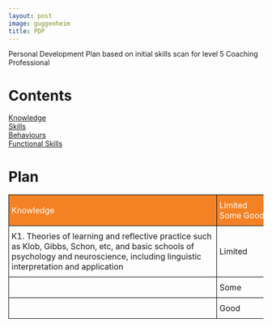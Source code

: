 ```yaml
---
layout: post
image: guggenheim
title: PDP
---
```


Personal Development Plan based on initial skills scan for level 5 Coaching Professional

# Contents

[Knowledge](#knowledge)
<br/>
[Skills](#skills)
<br/>
[Behaviours](#behaviours)
<br/>
[Functional Skills](#functional-skills)
<br/>

# Plan

<style type="text/css">
table {
  border-collapse:collapse;border-spacing:0;
}

td {
  border-color:black;
  border-style:solid;
  border-width:1px;
  overflow:hidden;
  padding:10px 5px;
  word-break:normal;
}

th {
  border-color:black;
  border-style:solid;
  border-width:1px;
  font-weight:normal;
  overflow:hidden;
  padding:10px 5px;
  word-break:normal;
  background: hsl(27,90%,55%);
  color: white;
}

th
{
  min-width: 100px;
}

th:nth-child(1), th:nth-child(3) 
{
  min-width: 400px;
}
</style>

| <span id='knowledge'>Knowledge</span>  | Limited Some Good  | Comments  | Date  | Date | Date |
|:---|:---|:---|:---|:---|:---|
| K1. Theories of learning and reflective practice such as Klob, Gibbs, Schon, etc, and basic schools of psychology and neuroscience, including linguistic interpretation and application |     Limited |   |   |   |   |
|   | Some |   |   |   |   |
|   | Good |   |   |   |   |

<script>
let x = document.getElementsByTagName('TD');
for (let i = 0; i < x.length; i++) {
    let status = x[i].innerHTML;
    if(status === 'Limited') {
       x[i].style.background = "#FF0000A0"; 
    } else if(status === 'Some') {
       x[i].style.background = "#ED7014A0"; 
    } else if(status === 'Good') {
      x[i].style.background = "#00FF0080";
    }
}
</script>